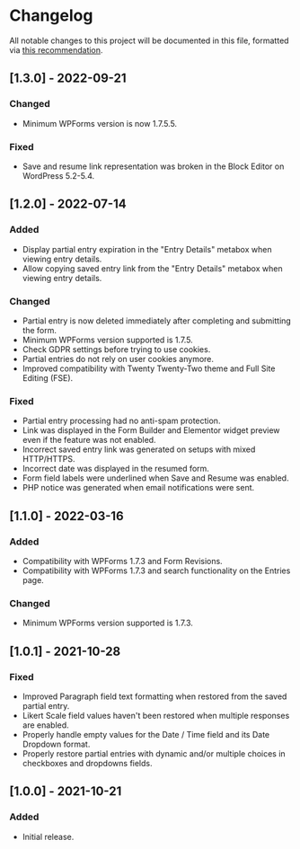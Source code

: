 # Changelog
All notable changes to this project will be documented in this file, formatted via [this recommendation](https://keepachangelog.com/).

## [1.3.0] - 2022-09-21
### Changed
- Minimum WPForms version is now 1.7.5.5.

### Fixed
- Save and resume link representation was broken in the Block Editor on WordPress 5.2-5.4.

## [1.2.0] - 2022-07-14
### Added
- Display partial entry expiration in the "Entry Details" metabox when viewing entry details.
- Allow copying saved entry link from the "Entry Details" metabox when viewing entry details.

### Changed
- Partial entry is now deleted immediately after completing and submitting the form.
- Minimum WPForms version supported is 1.7.5.
- Check GDPR settings before trying to use cookies.
- Partial entries do not rely on user cookies anymore.
- Improved compatibility with Twenty Twenty-Two theme and Full Site Editing (FSE).

### Fixed
- Partial entry processing had no anti-spam protection.
- Link was displayed in the Form Builder and Elementor widget preview even if the feature was not enabled.
- Incorrect saved entry link was generated on setups with mixed HTTP/HTTPS.
- Incorrect date was displayed in the resumed form.
- Form field labels were underlined when Save and Resume was enabled.
- PHP notice was generated when email notifications were sent.

## [1.1.0] - 2022-03-16
### Added
- Compatibility with WPForms 1.7.3 and Form Revisions.
- Compatibility with WPForms 1.7.3 and search functionality on the Entries page.

### Changed
- Minimum WPForms version supported is 1.7.3.

## [1.0.1] - 2021-10-28
### Fixed
- Improved Paragraph field text formatting when restored from the saved partial entry.
- Likert Scale field values haven't been restored when multiple responses are enabled.
- Properly handle empty values for the Date / Time field and its Date Dropdown format.
- Properly restore partial entries with dynamic and/or multiple choices in checkboxes and dropdowns fields.

## [1.0.0] - 2021-10-21
### Added
- Initial release.
